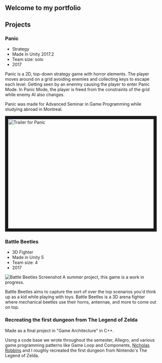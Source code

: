 ## Welcome to my portfolio

## Projects

### Panic

* Strategy
* Made in Unity 2017.2
* Team size: solo
* 2017

Panic is a 2D, top-down strategy game with horror elements. The player moves around on a grid avoiding enemies and collecting keys to escape each level. Getting seen by an enenmy causing the player to enter Panic Mode. In Panic Mode, the player is freed from the constraints of the grid while enemy AI also changes.

Panic was made for Advanced Seminar in Game Programming while studying abroad in Montreal.

<a href="http://www.youtube.com/watch?feature=player_embedded&v=mbQOlYpU16U
" target="_blank"><img src="http://img.youtube.com/vi/mbQOlYpU16U/0.jpg" 
alt="Trailer for Panic" width="480" height="360" border="10" /></a>

### Battle Beetles

* 3D Fighter
* Made in Unity 5
* Team size: 4
* 2017

![Battle Beetles Screenshot](https://i.imgur.com/DeePljO.png)
A summer project, this game is a work in progress.

Battle Beetles aims to capture the sort of over the top scenarios you'd think up as a kid while playing with toys. Battle Beetles is a 3D arena fighter where mechanical beetles use their horns, antennae, and more to come out on top.

### Recreating the first dungeon from The Legend of Zelda

Made as a final project in "Game Architecture" in C++.

Using a code base we wrote throughout the semester, Allegro, and various game programming patterns like Game Loop and Components, [Nicholas Robbins](https://github.com/telden) and I roughly recreated the first dungeon from Nintendo's The Legend of Zelda.
